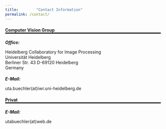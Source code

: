 ```yaml
---
title:        "Contact Information"
permalink: /contact/
---
```


<h4 style="margin-bottom: 0px;border-bottom: solid black">Computer Vision Group</h4>
<h5 style="margin-bottom: 0px;">Office:</h5>
<p>Heidelberg Collaboratory for Image Processing<br />
Universität Heidelberg<br />
Berliner Str. 43 D-69120 Heidelberg<br />
Germany</p>
<h5 style="margin-bottom: 0px;">E-Mail:</h5>
<p>uta.buechler(at)iwr.uni-heidelberg.de</p>

<h4 style="margin-bottom: 0px;border-bottom: solid black">Privat</h4>
<h5 style="margin-bottom: 0px;">E-Mail:</h5>
<p>utabuechler(at)web.de</p>


